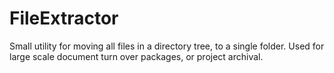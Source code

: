 # FileExtractor
Small utility for moving all files in a directory tree, to a single folder.  Used for large scale document turn over packages, or project archival.

